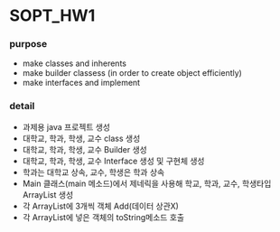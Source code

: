 # SOPT_HW1


### purpose
- make classes and inherents
- make builder classess (in order to create object efficiently)
- make interfaces and implement

### detail
- 과제용 java 프로젝트 생성
- 대학교, 학과, 학생, 교수 class 생성
- 대학교, 학과, 학생, 교수 Builder 생성
- 대학교, 학과, 학생, 교수 Interface 생성 및 구현체 생성
- 학과는 대학교 상속, 교수, 학생은 학과 상속
- Main 클래스(main 메소드)에서 제네릭을 사용해 학교, 학과, 교수, 학생타입 ArrayList 생성
- 각 ArrayList에 3개씩 객체 Add(데이터 상관X)
- 각 ArrayList에 넣은 객체의 toString메소드 호출
